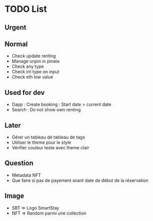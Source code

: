 # TODO List

## Urgent

## Normal

* Check update renting
* Manage unpin in pinata
* Check any type
* Check int type on input
* Check eth low value

## Used for dev

* Dapp : Create booking : Start date > current date
* Search : Do not show own renting

## Later

* Gérer un tableau de tableau de tags
* Utiliser le theme pour le style
* Vérifier couleur texte avec theme clair

## Question

* Metadata NFT
* Que faire si pas de payement avant date de début de la réservation

## Image

* SBT => Logo SmartStay
* NFT  => Random parmi une collection
